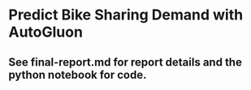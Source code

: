 # Predict Bike Sharing Demand with AutoGluon

## See final-report.md for report details and the python notebook for code.

